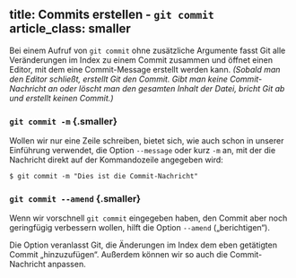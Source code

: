 title: Commits erstellen -  `git commit`
article_class: smaller
---

Bei einem Aufruf von `git commit` ohne zusätzliche Argumente fasst Git
alle Veränderungen im Index zu einem Commit zusammen und öffnet einen Editor, 
mit dem eine Commit-Message erstellt werden kann. *(Sobald man den Editor schließt, erstellt Git den Commit. Gibt man keine
Commit-Nachricht an oder löscht man den gesamten Inhalt der Datei,
bricht Git ab und erstellt keinen Commit.)*

### `git commit -m` {.smaller}

Wollen wir nur eine Zeile schreiben, bietet sich, wie auch schon in unserer Einführung verwendet, die Option `--message`
oder kurz `-m` an, mit der die Nachricht direkt auf der Kommandozeile angegeben wird:

    $ git commit -m "Dies ist die Commit-Nachricht"
	
### `git commit --amend` {.smaller}

Wenn wir vorschnell `git commit` eingegeben haben, den Commit aber
noch geringfügig verbessern wollen, hilft die Option `--amend` („berichtigen“).

Die Option veranlasst Git, die Änderungen im Index dem eben
getätigten Commit „hinzuzufügen“. Außerdem können wir so auch die Commit-
Nachricht anpassen.